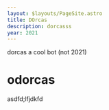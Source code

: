 ```yaml
---
layout: $layouts/PageSite.astro
title: DOrcas
description: dorcasss
year: 2021
---
```


dorcas a cool bot
(not 2021)

# odorcas

asdfd;lfjdkfd
